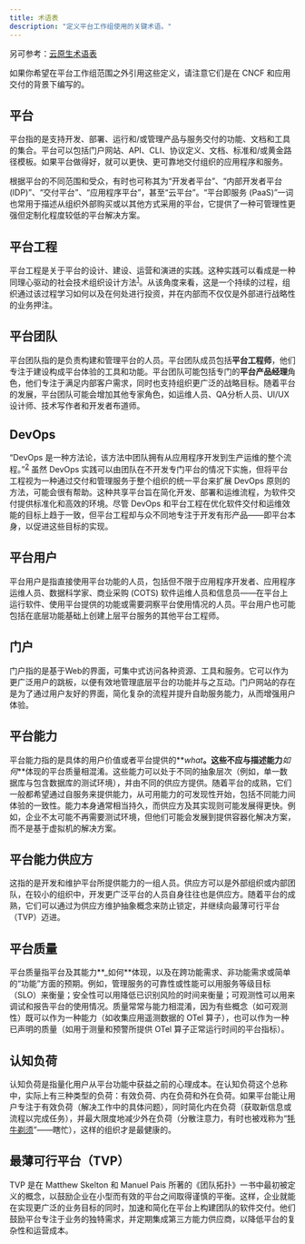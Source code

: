 ```yaml
---
title: 术语表
description: "定义平台工作组使用的关键术语。"
---
```


另可参考：[云原生术语表](https://glossary.cncf.io/)

如果你希望在平台工作组范围之外引用这些定义，请注意它们是在 CNCF 和应用交付的背景下编写的。

## 平台
平台指的是支持开发、部署、运行和/或管理产品与服务交付的功能、文档和工具的集合。平台可以包括门户网站、API、CLI、协议定义、文档、标准和/或黄金路径模板。如果平台做得好，就可以更快、更可靠地交付组织的应用程序和服务。

根据平台的不同范围和受众，有时也可称其为“开发者平台”、“内部开发者平台 (IDP)”、“交付平台”、“应用程序平台”，甚至“云平台”。“平台即服务 (PaaS)”一词也常用于描述从组织外部购买或以其他方式采用的平台，它提供了一种可管理性更强但定制化程度较低的平台解决方案。

## 平台工程
平台工程是关于平台的设计、建设、运营和演进的实践。这种实践可以看成是一种同理心驱动的社会技术组织设计方法<sup><a href="https://hazelweakly.me/talks/qcon-sf-2023/slides#22">1</a ></sup>。从该角度来看，这是一个持续的过程，组织通过该过程学习如何以及在何处进行投资，并在内部而不仅仅是外部进行战略性的业务押注。

## 平台团队
平台团队指的是负责构建和管理平台的人员。平台团队成员包括**平台工程师**，他们专注于建设构成平台体验的工具和功能。平台团队可能包括专门的**平台产品经理**角色，他们专注于满足内部客户需求，同时也支持组织更广泛的战略目标。随着平台的发展，平台团队可能会增加其他专家角色，如运维人员、QA分析人员、UI/UX设计师、技术写作者和开发者布道师。

## DevOps
“DevOps 是一种方法论，该方法中团队拥有从应用程序开发到生产运维的整个流程。”<sup><a href="https://glossary.cncf.io/devops/">2</a></sup > 虽然 DevOps 实践可以由团队在不开发专门平台的情况下实施，但将平台工程视为一种通过交付和管理服务于整个组织的统一平台来扩展 DevOps 原则的方法，可能会很有帮助。这种共享平台旨在简化开发、部署和运维流程，为软件交付提供标准化和高效的环境。尽管 DevOps 和平台工程在优化软件交付和运维效能的目标上趋于一致，但平台工程却与众不同地专注于开发有形产品——即平台本身，以促进这些目标的实现。

## 平台用户
平台用户是指直接使用平台功能的人员，包括但不限于应用程序开发者、应用程序运维人员、数据科学家、商业采购 (COTS) 软件运维人员和信息员——在平台上运行软件、使用平台提供的功能或需要洞察平台使用情况的人员。平台用户也可能包括在底层功能基础上创建上层平台服务的其他平台工程师。

## 门户
门户指的是基于Web的界面，可集中式访问各种资源、工具和服务。它可以作为更广泛用户的跳板，以便有效地管理底层平台的功能并与之互动。门户网站的存在是为了通过用户友好的界面，简化复杂的流程并提升自助服务能力，从而增强用户体验。

## 平台能力
平台能力指的是具体的用户价值或者平台提供的**_what_**。这些不应与描述能力**_如何_**体现的平台质量相混淆。这些能力可以处于不同的抽象层次（例如，单一数据库与包含数据库的测试环境），并由不同的供应方提供。随着平台的成熟，它们一般都希望通过自服务来提供能力，从可用能力的可发现性开始，包括不同能力间体验的一致性。能力本身通常相当持久，而供应方及其实现则可能发展得更快。例如，企业不太可能不再需要测试环境，但他们可能会发展到提供容器化解决方案，而不是基于虚拟机的解决方案。

## 平台能力供应方
这指的是开发和维护平台所提供能力的一组人员。供应方可以是外部组织或内部团队，在较小的组织中，开发更广泛平台的人员自身往往也是供应方。随着平台的成熟，它们可以通过为供应方维护抽象概念来防止锁定，并继续向最薄可行平台（TVP）迈进。

## 平台质量
平台质量指平台及其能力**_如何**体现，以及在跨功能需求、非功能需求或简单的“功能”方面的预期。例如，管理服务的可靠性或性能可以用服务等级目标（SLO）来衡量；安全性可以用降低已识别风险的时间来衡量；可观测性可以用来调试和报告平台的使用情况。质量常常与能力相混淆，因为有些概念（如可观测性）既可以作为一种能力（如收集应用遥测数据的 OTel 算子），也可以作为一种已声明的质量（如用于测量和预警所提供 OTel 算子正常运行时间的平台指标）。

## 认知负荷
认知负荷是指量化用户从平台功能中获益之前的心理成本。在认知负荷这个总称中，实际上有三种类型的负荷：有效负荷、内在负荷和外在负荷。如果平台能让用户专注于有效负荷（解决工作中的具体问题），同时简化内在负荷（获取新信息或流程以完成任务），并最大限度地减少外在负荷（分散注意力，有时也被戏称为“[牦牛剃须](https://en.wiktionary.org/wiki/yak_shaving#:~:text=yak%20shaving%20(uncountable),to%20solve%20a%20larger%20problem.)”——瞎忙），这样的组织才是最健康的。

## 最薄可行平台（TVP）
TVP 是在 Matthew Skelton 和 Manuel Pais 所著的《团队拓扑》一书中最初被定义的概念，以鼓励企业在小型而有效的平台之间取得谨慎的平衡。这样，企业就能在实现更广泛的业务目标的同时，加速和简化在平台上构建团队的软件交付。他们鼓励平台专注于业务的独特需求，并定期集成第三方能力供应商，以降低平台的复杂性和运营成本。
